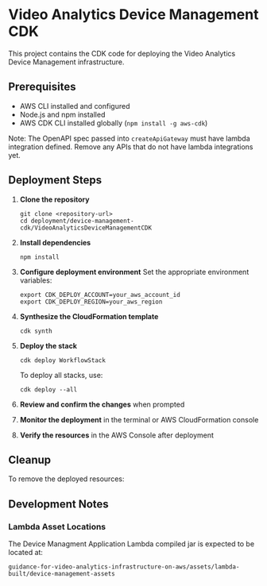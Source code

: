 # Video Analytics Device Management CDK

This project contains the CDK code for deploying the Video Analytics Device Management infrastructure.

## Prerequisites

- AWS CLI installed and configured
- Node.js and npm installed
- AWS CDK CLI installed globally (`npm install -g aws-cdk`)

Note: The OpenAPI spec passed into `createApiGateway` must have lambda integration defined. Remove any APIs that do not have lambda integrations yet.

## Deployment Steps

1. **Clone the repository**
   ```
   git clone <repository-url>
   cd deployment/device-management-cdk/VideoAnalyticsDeviceManagementCDK
   ```

2. **Install dependencies**
   ```
   npm install
   ```

3. **Configure deployment environment**
   Set the appropriate environment variables:
   ```
   export CDK_DEPLOY_ACCOUNT=your_aws_account_id
   export CDK_DEPLOY_REGION=your_aws_region
   ```

4. **Synthesize the CloudFormation template**
   ```
   cdk synth
   ```

5. **Deploy the stack**
   ```
   cdk deploy WorkflowStack
   ```
   To deploy all stacks, use:
   ```
   cdk deploy --all
   ```

6. **Review and confirm the changes** when prompted

7. **Monitor the deployment** in the terminal or AWS CloudFormation console

8. **Verify the resources** in the AWS Console after deployment

## Cleanup

To remove the deployed resources:


## Development Notes

### Lambda Asset Locations
The Device Managment Application Lambda compiled jar is expected to be located at:
```
guidance-for-video-analytics-infrastructure-on-aws/assets/lambda-built/device-management-assets
```

